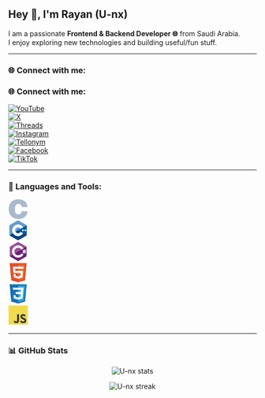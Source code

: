 ## Hey 👋, I'm Rayan (U-nx)  

I am a passionate **Frontend & Backend Developer 🌐** from Saudi Arabia.  
I enjoy exploring new technologies and building useful/fun stuff.  

---

### 🌐 Connect with me:  

### 🌐 Connect with me:

<p align="left">
  <a href="https://youtube.com/@2.5c" target="_blank">
    <img src="https://cdn.jsdelivr.net/gh/devicons/devicon/icons/youtube/youtube-original.svg" alt="YouTube" width="40" height="40"/>
  </a><br>
  
  <a href="https://x.com/k_azr3" target="_blank">
    <img src="https://cdn.jsdelivr.net/gh/simple-icons/simple-icons/icons/x.svg" alt="X" width="40" height="40"/>
  </a><br>
  
  <a href="https://www.threads.com/@k.azr4" target="_blank">
    <img src="https://cdn.jsdelivr.net/gh/simple-icons/simple-icons/icons/threads.svg" alt="Threads" width="40" height="40"/>
  </a><br>
  
  <a href="https://www.instagram.com/k.azr4" target="_blank">
    <img src="https://cdn.jsdelivr.net/gh/devicons/devicon/icons/instagram/instagram-original.svg" alt="Instagram" width="40" height="40"/>
  </a><br>
  
  <a href="https://tellonym.me/v50_" target="_blank">
    <img src="https://cdn.jsdelivr.net/gh/simple-icons/simple-icons/icons/tellonym.svg" alt="Tellonym" width="40" height="40"/>
  </a><br>
  
  <a href="https://www.facebook.com/k.azr4" target="_blank">
    <img src="https://cdn.jsdelivr.net/gh/devicons/devicon/icons/facebook/facebook-original.svg" alt="Facebook" width="40" height="40"/>
  </a><br>
  
  <a href="https://www.tiktok.com/@k.azr4" target="_blank">
    <img src="https://cdn.jsdelivr.net/gh/devicons/devicon/icons/tiktok/tiktok-original.svg" alt="TikTok" width="40" height="40"/>
  </a>
</p>

---

### 🔨 Languages and Tools:
<p align="left">
  <a href="https://www.cprogramming.com/" target="_blank">
    <img src="https://raw.githubusercontent.com/devicons/devicon/master/icons/c/c-original.svg" alt="C" width="40" height="40"/>
  </a><br>
  
  <a href="https://www.w3schools.com/cpp/" target="_blank">
    <img src="https://raw.githubusercontent.com/devicons/devicon/master/icons/cplusplus/cplusplus-original.svg" alt="C++" width="40" height="40"/>
  </a><br>
  
  <a href="https://learn.microsoft.com/en-us/dotnet/csharp/" target="_blank">
    <img src="https://raw.githubusercontent.com/devicons/devicon/master/icons/csharp/csharp-original.svg" alt="C#" width="40" height="40"/>
  </a><br>
  
  <a href="https://www.w3.org/html/" target="_blank">
    <img src="https://raw.githubusercontent.com/devicons/devicon/master/icons/html5/html5-original.svg" alt="HTML" width="40" height="40"/>
  </a><br>
  
  <a href="https://www.w3schools.com/css/" target="_blank">
    <img src="https://raw.githubusercontent.com/devicons/devicon/master/icons/css3/css3-original.svg" alt="CSS" width="40" height="40"/>
  </a><br>
  
  <a href="https://developer.mozilla.org/en-US/docs/Web/JavaScript" target="_blank">
    <img src="https://raw.githubusercontent.com/devicons/devicon/master/icons/javascript/javascript-original.svg" alt="JavaScript" width="40" height="40"/>
  </a>
</p>


---

### 📊 GitHub Stats
<p align="center">  
  <img src="https://github-readme-stats.vercel.app/api?username=U-nx&show_icons=true&theme=tokyonight" alt="U-nx stats" />  
</p>
<p align="center">  
  <img src="https://github-readme-streak-stats.herokuapp.com/?user=U-nx&theme=tokyonight" alt="U-nx streak" />  
</p>
